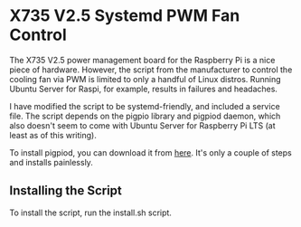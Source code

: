 # X735 V2.5 Systemd PWM Fan Control
The X735 V2.5 power management board for the Raspberry Pi is a nice piece of hardware. However, the script from the manufacturer to control the cooling fan via PWM is limited to only a handful of Linux distros. Running Ubuntu Server for Raspi, for example, results in failures and headaches.

I have modified the script to be systemd-friendly, and included a service file. The script depends on the pigpio library and pigpiod daemon, which also doesn't seem to come with Ubuntu Server for Raspberry Pi LTS (at least as of this writing).

To install pigpiod, you can download it from [here](http://abyz.me.uk/rpi/pigpio/download.html). It's only a couple of steps and installs painlessly.

## Installing the Script

To install the script, run the install.sh script.
